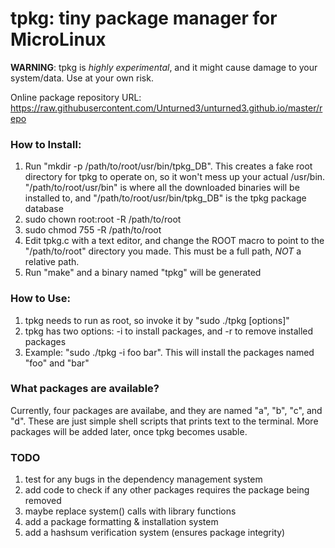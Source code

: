 tpkg: tiny package manager for MicroLinux
=========================================

**WARNING**: tpkg is *highly experimental*, and it might cause
             damage to your system/data. Use at your own risk.

Online package repository URL: https://raw.githubusercontent.com/Unturned3/unturned3.github.io/master/repo


### How to Install:

1. Run "mkdir -p /path/to/root/usr/bin/tpkg_DB".
   This creates a fake root directory for tpkg to operate on,
   so it won't mess up your actual /usr/bin.
   "/path/to/root/usr/bin" is where all the downloaded
   binaries will be installed to, and
   "/path/to/root/usr/bin/tpkg_DB" is the tpkg package
   database
2. sudo chown root:root -R /path/to/root
3. sudo chmod 755 -R /path/to/root
4. Edit tpkg.c with a text editor, and change the ROOT macro
   to point to the "/path/to/root" directory you made. This must
   be a full path, *NOT* a relative path.
5. Run "make" and a binary named "tpkg" will be generated

### How to Use:
1. tpkg needs to run as root, so invoke it by "sudo ./tpkg [options]"
2. tpkg has two options: -i to install packages, and -r to remove installed packages
3. Example: "sudo ./tpkg -i foo bar". This will install the packages named "foo" and "bar"

### What packages are available?
Currently, four packages are availabe, and they are named "a", "b", "c", and "d".
These are just simple shell scripts that prints text to the terminal.
More packages will be added later, once tpkg becomes usable.

### TODO
1. test for any bugs in the dependency management system
2. add code to check if any other packages requires the package being removed
3. maybe replace system() calls with library functions
4. add a package formatting & installation system
5. add a hashsum verification system (ensures package integrity)
